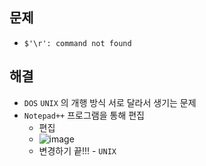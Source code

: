 ## 문제
- `$'\r': command not found`

## 해결
- `DOS` `UNIX` 의 개행 방식 서로 달라서 생기는 문제
- `Notepad++` 프로그램을 통해 편집
  - 편집
  - ![image](https://user-images.githubusercontent.com/61215550/173001996-89c6005f-1540-46e0-ad73-97272067682b.png)
  - 변경하기 끝!!! - `UNIX`

